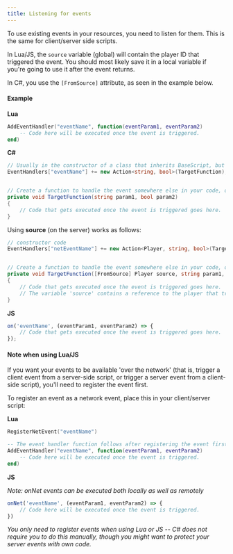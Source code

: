 ```yaml
---
title: Listening for events
---
```


To use existing events in your resources, you need to listen for them. This is the same for client/server side scripts.

In Lua/JS, the `source` variable (global) will contain the player ID that triggered the event. You should most likely save it in a local variable if you're going to use it after the event returns.

In C#, you use the `[FromSource]` attribute, as seen in the example below.

#### Example
**Lua**
```lua
AddEventHandler("eventName", function(eventParam1, eventParam2)
    -- Code here will be executed once the event is triggered.
end)
```

**C#**
```csharp
// Usually in the constructor of a class that inherits BaseScript, but can be done anywhere in a BaseScript.
EventHandlers["eventName"] += new Action<string, bool>(TargetFunction);


// Create a function to handle the event somewhere else in your code, or use a lambda.
private void TargetFunction(string param1, bool param2)
{
    // Code that gets executed once the event is triggered goes here.
}
```

Using **source** (on the server) works as follows:

```csharp
// constructor code
EventHandlers["netEventName"] += new Action<Player, string, bool>(TargetFunction);


// Create a function to handle the event somewhere else in your code, or use a lambda.
private void TargetFunction([FromSource] Player source, string param1, bool param2)
{
    // Code that gets executed once the event is triggered goes here.
    // The variable 'source' contains a reference to the player that triggered the event.
}
```

**JS**
```js
on('eventName', (eventParam1, eventParam2) => {
    // Code that gets executed once the event is triggered goes here.
});
```

#### Note when using Lua/JS
If you want your events to be available 'over the network' (that is, trigger a client event from a server-side script, or trigger a server event from a client-side script), you'll need to register the event first.

To register an event as a network event, place this in your client/server script:

**Lua**
```lua
RegisterNetEvent("eventName")

-- The event handler function follows after registering the event first.
AddEventHandler("eventName", function(eventParam1, eventParam2)
    -- Code here will be executed once the event is triggered.
end)
```

**JS**

_Note: onNet events can be executed both locally as well as remotely_
```js
onNet('eventName', (eventParam1, eventParam2) => {
    // Code here will be executed once the event is triggered.
})
```

_You only need to register events when using Lua or JS -- C# does not require you to do this manually, though you might want to protect your server events with own code._
